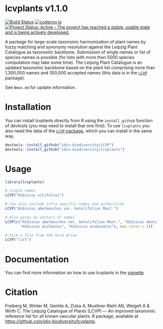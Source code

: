 # lcvplants v1.1.0
[![Build Status](https://travis-ci.com/idiv-biodiversity/lcvplants.svg?token=Bbiute2RTxuP5ghkjAxb&branch=master)](https://travis-ci.com/idiv-biodiversity/lcvplants.svg?token=Bbiute2RTxuP5ghkjAxb&branch=master)
[![codecov.io](https://codecov.io/github/idiv-biodiversity/LCVPlants/graphs/badge.svg?branch=master)](https://codecov.io/github/idiv-biodiversity/lcvplants)
[![Project Status: Active – The project has reached a stable, usable state and is being actively developed.](https://www.repostatus.org/badges/latest/active.svg)](https://www.repostatus.org/#active)

A package for large-scale taxonomic harmonization of plant names by fuzzy matching and synonymy resolution against the Leipzig Plant Catalogue as taxonomic backbone. Submission of single names or list of species names is possible (for lists with more than 5000 species computation may take some time). The Leipzig Plant Catalogue is an updated taxonomic backbone based on the plant list comprising more than 1,300,000 names and 350,000 accepted names (this data is in the [`LCVP`](https://github.com/idiv-biodiversity/LCVP) package).


See `News.md` for update information.

# Installation
You can install lcvplants directly from R using the `install_github` function of devtools (you may need to install that one first). To use `lcvplants` you also need the data of the [`LCVP` package](https://github.com/idiv-biodiversity/LCVP), which you can install in the same way.

```r
devtools::install_github("idiv-biodiversity/LCVP")
devtools::install_github("idiv-biodiversity/lcvplants")
```

# Usage
```r
library(lcvplants)

# single names
LCVP("Hibiscus vitifolius")

# Can also include infra specific names and authorities
LCVP("Hibiscus abelmoschus var. betulifolius Mast.")

# Also works on vectors of names
LCVP(c("Hibiscus abelmoschus var. betulifolius Mast.", "Hibiscus abutiloides Willd.", 
       "Hibiscus aculeatus", "Hibiscus acuminatus"), max.cores = 1))

# Pick a file from the hard drive
LCVP("list")
```

# Documentation
You can find more information on how to use lcvplants in the [vignette]()

# Citation
Freiberg M, Winter M, Gentile A, Zizka A, Muellner-Riehl AN, Weigelt A & Wirth C. The Leipzig Catalogue of Plants (LCVP) –- An improved taxonomic reference list for all known vascular plants. R package, available at https://github.com/idiv-biodiversity/lcvplants.

